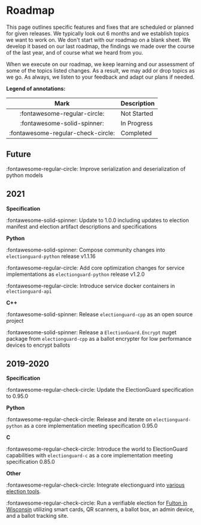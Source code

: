 
# Roadmap

This page outlines specific features and fixes that are scheduled or planned for given releases. We typically look out 6 months and we establish topics we want to work on. We don't start with our roadmap on a blank sheet. We develop it based on our last roadmap, the findings we made over the course of the last year, and of course what we heard from you.

When we execute on our roadmap, we keep learning and our assessment of some of the topics listed changes. As a result, we may add or drop topics as we go. As always, we listen to your feedback and adapt our plans if needed.

**Legend of annotations:**

| Mark	                             | Description        |
| :--------------------------------: | :----------------- |
| :fontawesome-regular-circle:       | Not Started        |
| :fontawesome-solid-spinner:	     | In Progress        |
| :fontawesome-regular-check-circle: | Completed          |



## Future

:fontawesome-regular-circle: Improve serialization and deserialization of python models


## 2021

**Specification**

:fontawesome-solid-spinner: Update to 1.0.0 including updates to election manifest and election artifact descriptions and specifications

**Python**

:fontawesome-solid-spinner: Compose community changes into `electionguard-python` release v1.1.16 

:fontawesome-regular-circle: Add core optimization changes for service implementations as `electionguard-python` release v1.2.0 

:fontawesome-regular-circle: Introduce service docker containers in `electionguard-api`

**C++**

:fontawesome-solid-spinner: Release `electionguard-cpp` as an open source project

:fontawesome-solid-spinner: Release a `ElectionGuard.Encrypt` nuget package from `electionguard-cpp` as a ballot encrypter for low performance devices to encrypt ballots

## 2019-2020

**Specification**

:fontawesome-regular-check-circle: Update the ElectionGuard specification to 0.95.0

**Python**

:fontawesome-regular-check-circle: Release and iterate on `electionguard-python` as a core implementation meeting specification 0.95.0

**C**

:fontawesome-regular-check-circle: Introduce the world to ElectionGuard capabilities with `electionguard-c` as a core implementation meeting specification 0.85.0

**Other**

:fontawesome-regular-check-circle: Integrate electionguard into [various election tools](ElectionTools).

:fontawesome-regular-check-circle: Run a verifiable election for [Fulton in Wisconsin](Fulton) utilizing smart cards, QR scanners, a ballot box, an admin device, and a ballot tracking site.


<!-- Links -->
[ElectionTools]: https://blogs.microsoft.com/on-the-issues/2020/12/04/electionguard-2020-elections-security-pilot/
[Fulton]: https://news.microsoft.com/on-the-issues/2020/05/13/microsoft-electionguard-pilot-wisconsin/

[Python 1.15.0]: https://github.com/microsoft/electionguard-python/releases/tag/1.1.15
